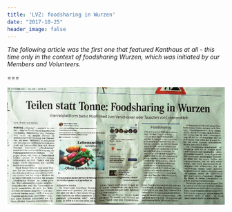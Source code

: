 ```yaml
---
title: 'LVZ: foodsharing in Wurzen'
date: "2017-10-25"
header_image: false
---
```

*The following article was the first one that featured Kanthaus at all - this time only in the context of foodsharing Wurzen, which was initiated by our Members and Volunteers.*

===

[![Artikel über foodsharing Wurzen](fsWurzenArticle.jpg)](fsWurzenArticle.jpg)
